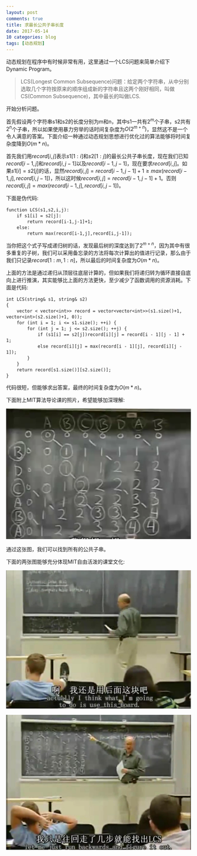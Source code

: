 ```yaml
---
layout: post
comments: true
title: 求最长公共子串长度
date: 2017-05-14
10 categories: blog
tags: [动态规划]
---
```


动态规划在程序中有时候非常有用，这里通过一个LCS问题来简单介绍下Dynamic Program。

> LCS(Longest Common Subsequence)问题：给定两个字符串，从中分别选取几个字符按原来的顺序组成新的字符串且这两个刚好相同，叫做CS(Common Subsequence)，其中最长的叫做LCS.

开始分析问题。

首先假设两个字符串s1和s2的长度分别为m和n，其中s1一共有$2^m$个子串，s2共有$2^n$个子串，所以如果使用暴力穷举的话时间复杂度为$O(2^{m+n})$，显然这不是一个令人满意的答案。下面介绍一种通过动态规划思想进行优化过的算法能够将时间复杂度降到$O(m*n)$。

首先我们用$record[i,j]$表示$s1[1:i]$和$s2[1:j]$的最长公共子串长度，现在我们已知$record[i-1,j]$和$record[i,j-1]$以及$record[i-1,j-1]$，现在要求$record[i,j]$。如果$s1[i]=s2[j]$的话，显然$record[i,j]=record[i-1,j-1]+1≥max(record[i-1,j],record[i,j-1])$，所以这时候$record[i,j]=record[i-1,j-1]+1$。否则$record[i,j]=max(record[i-1,j],record[i,j-1])$。

下面是伪代码:

```
function LCS(s1,s2,i,j):
	if s1[i] = s2[j]:
		return record[i-1,j-1]+1;
	else:
		return max(record[i-1,j],record[i,j-1]);
```

当你把这个式子写成递归树的话，发现最后树的深度达到了$2^{m+n}$，因为其中有很多重复的子树，我们可以采用备忘录的方法将每次计算出的值进行记录，那么由于我们只记录$record[1:m,1:n]$，所以最后的时间复杂度为$O(m*n)$。

上面的方法是通过递归从顶层往底层计算的，但如果我们将递归转为循环直接自底向上进行推演，其实能够比上面的方法更快，至少减少了函数调用的资源消耗。下面是代码:

```
int LCS(string& s1, string& s2)
{
	vector < vector<int>> record = vector<vector<int>>(s1.size()+1, vector<int>(s2.size()+1, 0));
	for (int i = 1; i <= s1.size(); ++i) {
		for (int j = 1; j <= s2.size(); ++j) {
			if (s1[i] == s2[j])record[i][j] = record[i - 1][j - 1] + 1;
			else record[i][j] = max(record[i - 1][j], record[i][j - 1]);
		}
	}
	return record[s1.size()][s2.size()];
}
```

代码很短，但能够求出答案，最终的时间复杂度为$O(m*n)$。

下面附上MIT算法导论课的照片，希望能够加深理解:

![](https://raw.githubusercontent.com/dogloving/dogloving.github.io/master/img/20170514/pic3.png)

通过这张图，我们可以找到所有的公共子串。

下面的两张图能够充分体现MIT自由活泼的课堂文化:

![](https://raw.githubusercontent.com/dogloving/dogloving.github.io/master/img/20170514/pic1.jpg)

![](https://raw.githubusercontent.com/dogloving/dogloving.github.io/master/img/20170514/pic2.jpg)